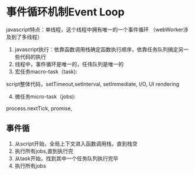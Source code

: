 # 事件循环机制Event Loop
javascript特点：单线程，这个线程中拥有唯一的一个事件循环
（webWorker涉及到了多线程）
1. javascript执行：依靠函数调用栈确定函数执行顺序，依靠任务队列搞定另一些代码的执行
2. 线程中，事件循环是唯一的，任伟队列是唯一的
3. 宏任务macro-task（task):

script整体代码，setTimeout,setInterval, setImmediate, I/O, UI rendering

4. 微任务micro-task（jobs):

process.nextTick, promise,

## 事件循
1. 从script开始，全局上下文进入函数调用栈，直到栈空
2. 执行所有jobs,直到执行完
3. 从task开始，找到其中一个任务队列执行完毕
4. 执行所有jobs
